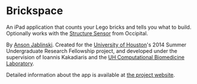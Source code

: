 # Brickspace

An iPad application that counts your Lego bricks and tells you what to build. Optionally works with the [Structure Sensor](http://structure.io) from Occipital.

By [Anson Jablinski](http://ansonj.org). Created for the [University of Houston](http://uh.edu)'s 2014 Summer Undergraduate Research Fellowship project, and developed under the supervision of Ioannis Kakadiaris and the [UH Computational Biomedicine Laboratory](http://cbl.uh.edu/).

Detailed information about the app is available at [the project website](http://ansonj.org/brickspace).
